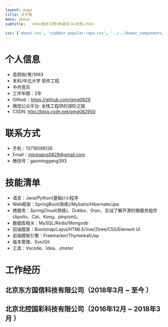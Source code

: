```yaml
---
layout: page
title: 关于我
menu: about
subtitle:   <h4>良好习惯+终身学习=优秀</h4>
                            
css: ['about.css', 'sidebar-popular-repo.css', '../../bower_components/flag-icon-css/css/flag-icon.min.css']
---
```


<!-- {% include about.html %} -->

# 个人信息

 - 高明岗/男/1993 
 - 本科/中北大学 软件工程
 - 中共党员
 - 工作年限：2年
 - Github：https://github.com/gmg0829
 - 微信公众平台: 全栈工程师的进阶之路
 - CSDN:  http://blog.csdn.net/gmg082900
# 联系方式
- 手机：13716098126
- Email：minggang0829@gmail.com
- 微信号：gaominggang393
# 技能清单
- 语言：Java/Python(基础)/小程序
- Web框架：SpringBoot(熟练)/Mybatis/Hibernate/Jpa
- 微服务：SpringCloud(熟练)、Dubbo、Grpc、实战了解开源的微服务组件(Apollo、Cat、Kong、pinpoint)。
- 数据库相关：MySQL/Redis/Mongodb
- 前端框架：Bootstrap/Layui/HTML5/Vue/Ztree/CSS/Element UI
- 前端模板引擎：Freemarker/Thymeleaf/Jsp
- 版本管理、Svn/Git
- 工具：Vscode、Idea、Jmeter
# 工作经历
## 北京东方国信科技有限公司（2018年3月 ~ 至今 ）
## 北京北控国彩科技有限公司（2016年12月 ~ 2018年3月 ）


      